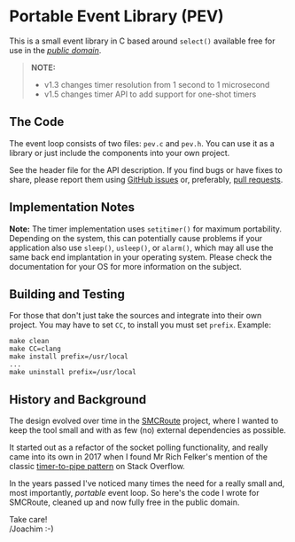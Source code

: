 Portable Event Library (PEV)
============================

This is a small event library in C based around `select()` available
free for use in the [*public domain*](UNLICENSE).

> **NOTE:**
>   * v1.3 changes timer resolution from 1 second to 1 microsecond
>   * v1.5 changes timer API to add support for one-shot timers


The Code
--------

The event loop consists of two files: `pev.c` and `pev.h`.  You can use
it as a library or just include the components into your own project.

See the header file for the API description.  If you find bugs or have
fixes to share, please report them using [GitHub issues][] or, preferably,
[pull requests][].


Implementation Notes
--------------------

**Note:** The timer implementation uses `setitimer()` for maximum
	portability.  Depending on the system, this can potentially cause
	problems if your application also use `sleep()`, `usleep()`, or
	`alarm()`, which may all use the same back end implantation in your
	operating system.  Please check the documentation for your OS for
	more information on the subject.


Building and Testing
--------------------

For those that don't just take the sources and integrate into their own
project.  You may have to set `CC`, to install you must set `prefix`.
Example:

    make clean
    make CC=clang
    make install prefix=/usr/local
    ...
    make uninstall prefix=/usr/local


History and Background
----------------------

The design evolved over time in the [SMCRoute][] project, where I wanted
to keep the tool small and with as few (no) external dependencies as
possible.

It started out as a refactor of the socket polling functionality, and
really came into its own in 2017 when I found Mr Rich Felker's mention
of the classic [timer-to-pipe pattern][1] on Stack Overflow.

In the years passed I've noticed many times the need for a really small
and, most importantly, *portable* event loop.  So here's the code I
wrote for SMCRoute, cleaned up and now fully free in the public domain.

Take care!  
 /Joachim :-)

[1]: https://stackoverflow.com/questions/2328127/select-able-timers/6800676#6800676
[SMCRoute]: https://github.com/troglobit/SMCRoute
[GitHub issues]: https://github.com/troglobit/pev/issues
[pull requests]: https://github.com/troglobit/pev/pulls
